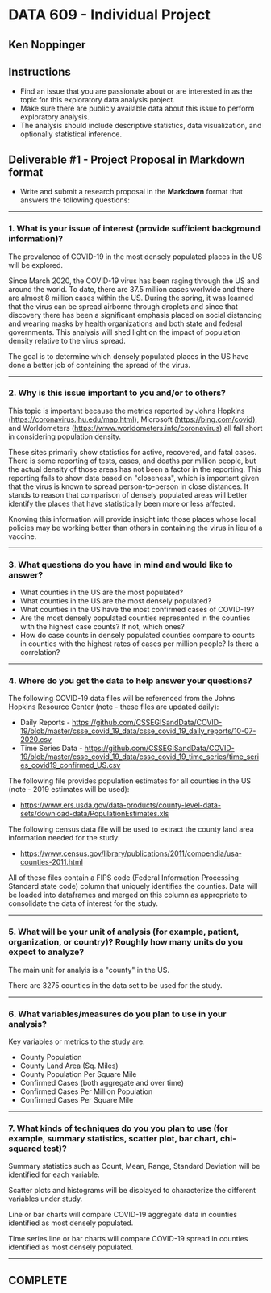 # DATA 609 - Individual Project
## Ken Noppinger

## Instructions

- Find an issue that you are passionate about or are interested in as the topic for this exploratory data analysis project.
- Make sure there are publicly available data about this issue to perform exploratory analysis.
- The analysis should include descriptive statistics, data visualization, and optionally statistical inference.

## Deliverable #1 - Project Proposal in Markdown format

- Write and submit a research proposal in the **Markdown** format that answers the following questions:

---

### 1. What is your issue of interest (provide sufficient background information)?

The prevalence of COVID-19 in the most densely populated places in the US will be explored. 

Since March 2020, the COVID-19 virus has been raging through the US and around the world. To date, there are 37.5 million cases worlwide and there are almost 8 million 
cases within the US.  During the spring, it was learned that the virus can be spread airborne through droplets and since that discovery there has been a significant 
emphasis placed on social distancing and wearing masks by health organizations and both state and federal governments. This analysis will shed light on the impact of 
population density relative to the virus spread.  

The goal is to determine which densely populated places in the US have done a better job of containing the spread of the virus.  

---

### 2. Why is this issue important to you and/or to others?

This topic is important because the metrics reported by Johns Hopkins (https://coronavirus.jhu.edu/map.html), 
Microsoft (https://bing.com/covid), and Worldometers (https://www.worldometers.info/coronavirus) all fall short in considering population density.

These sites primarily show statistics for active, recovered, and fatal cases. There is some reporting of tests, cases, and deaths per million people,
but the actual density of those areas has not been a factor in the reporting.  This reporting fails to show data based on "closeness", which is important 
given that the virus is known to spread person-to-person in close distances.  It stands to reason that comparison of densely populated areas will better 
identify the places that have statistically been more or less affected.  

Knowing this information will provide insight into those places whose local policies may be working better than others in containing the virus in lieu of a vaccine.

---

### 3. What questions do you have in mind and would like to answer?

- What counties in the US are the most populated?
- What counties in the US are the most densely populated?
- What counties in the US have the most confirmed cases of COVID-19?
- Are the most densely populated counties represented in the counties with the highest case counts?  If not, which ones?
- How do case counts in densely populated counties compare to counts in counties with the highest rates of cases per million people?  Is there a correlation?

---

### 4. Where do you get the data to help answer your questions? 

The following COVID-19 data files will be referenced from the Johns Hopkins Resource Center (note - these files are updated daily):
- Daily Reports - https://github.com/CSSEGISandData/COVID-19/blob/master/csse_covid_19_data/csse_covid_19_daily_reports/10-07-2020.csv
- Time Series Data - https://github.com/CSSEGISandData/COVID-19/blob/master/csse_covid_19_data/csse_covid_19_time_series/time_series_covid19_confirmed_US.csv 

The following file provides population estimates for all counties in the US (note - 2019 estimates will be used):
- https://www.ers.usda.gov/data-products/county-level-data-sets/download-data/PopulationEstimates.xls

The following census data file will be used to extract the county land area information needed for the study:
- https://www.census.gov/library/publications/2011/compendia/usa-counties-2011.html

All of these files contain a FIPS code (Federal Information Processing Standard state code) column that uniquely identifies the counties.  Data will be loaded into
dataframes and merged on this column as appropriate to consolidate the data of interest for the study.

---

### 5. What will be your unit of analysis (for example, patient, organization, or country)? Roughly how many units do you expect to analyze?

The main unit for analyis is a "county" in the US.  

There are 3275 counties in the data set to be used for the study.

---

### 6. What variables/measures do you plan to use in your analysis?

Key variables or metrics to the study are:
- County Population
- County Land Area (Sq. Miles)
- County Population Per Square Mile
- Confirmed Cases (both aggregate and over time)
- Confirmed Cases Per Million Population
- Confirmed Cases Per Square Mile

---

### 7. What kinds of techniques do you you plan to use (for example, summary statistics, scatter plot, bar chart, chi-squared test)? 

Summary statistics such as Count, Mean, Range, Standard Deviation will be identified for each variable.

Scatter plots and histograms will be displayed to characterize the different variables under study.

Line or bar charts will compare COVID-19 aggregate data in counties identified as most densely populated.

Time series line or bar charts will compare COVID-19 spread in counties identified as most densely populated. 

---
## COMPLETE
